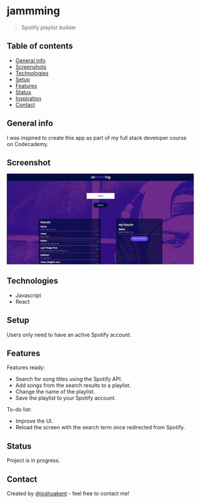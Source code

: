 # jammming
> Spotify playlist builder

## Table of contents
* [General info](#general-info)
* [Screenshots](#screenshots)
* [Technologies](#technologies)
* [Setup](#setup)
* [Features](#features)
* [Status](#status)
* [Inspiration](#inspiration)
* [Contact](#contact)

## General info
I was inspired to create this app as part of my full stack developer course on Codecademy.

## Screenshot
![Screenshot of app working](./pictures/jammmingScreenshot.png)

## Technologies
* Javascript
* React

## Setup
Users only need to have an active Spotify account.

## Features
Features ready:
* Search for song titles using the Spotify API.
* Add songs from the search results to a playlist.
* Change the name of the playlist.
* Save the playlist to your Spotify account.

To-do list:
* Improve the UI.
* Reload the screen with the search term once redirected from Spotify.

## Status
Project is in progress.

## Contact
Created by [@joshuakent](josh.kent94@yahoo.co.uk) - feel free to contact me!